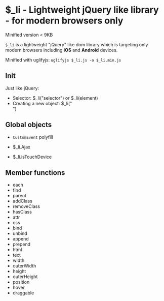 $_li - Lightweight jQuery like library - for modern browsers only
====

Minified version < 9KB

`$_li` is a lightweight "jQuery" like dom library which is targeting only modern browsers including __iOS__  and __Android__ devices.

Minified with uglifyjs: `uglifyjs $_li.js -o $_li.min.js`


## Init

Just like jQuery:
 * Selector: $_li("selector") or $_li(element)
 * Creating a new object: $_li("<div></div>")

## Global objects

* `CustomEvent` polyfill

* $_li.Ajax
* $_li.isTouchDevice

## Member functions

* each
* find
* parent
* addClass
* removeClass
* hasClass
* attr
* css
* bind
* unbind
* append
* prepend
* html
* text
* width
* outerWidth
* height
* outerHeight
* position
* hover
* draggable
